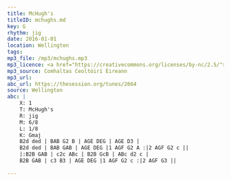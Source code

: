 ```yaml
---
title: McHugh's
titleID: mchughs.md
key: G
rhythm: jig
date: 2016-01-01
location: Wellington
tags: 
mp3_file: /mp3/mchughs.mp3
mp3_licence: <a href="https://creativecommons.org/licenses/by-nc/2.5/">CC-BY-NC-2.5</a>
mp3_source: Comhaltas Ceoltóirí Éireann
mp3_url: 
abc_url: https://thesession.org/tunes/2664
source: Wellington
abc: |
    X: 1
    T: McHugh's
    R: jig
    M: 6/8
    L: 1/8
    K: Gmaj
    B2d ded | BAB G2 B | AGE DEG | AGE D3 |
    B2d ded | BAB GAB | AGE DEG |1 AGF G2 A :|2 AGF G2 c ||
    |:B2B GAB | c2c ABc | B2B GcB | ABc d2 c |
    B2B GAB | c3 B3 | AGE DEG |1 AGF G2 c :|2 AGF G3 ||
    
---
```

